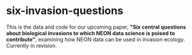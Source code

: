 # six-invasion-questions
This is the data and code for our upcoming paper, **"Six central questions about biological invasions to which NEON data science is poised to contribute"**, examining how NEON data can be used in invasion ecology. Currently in revision.
